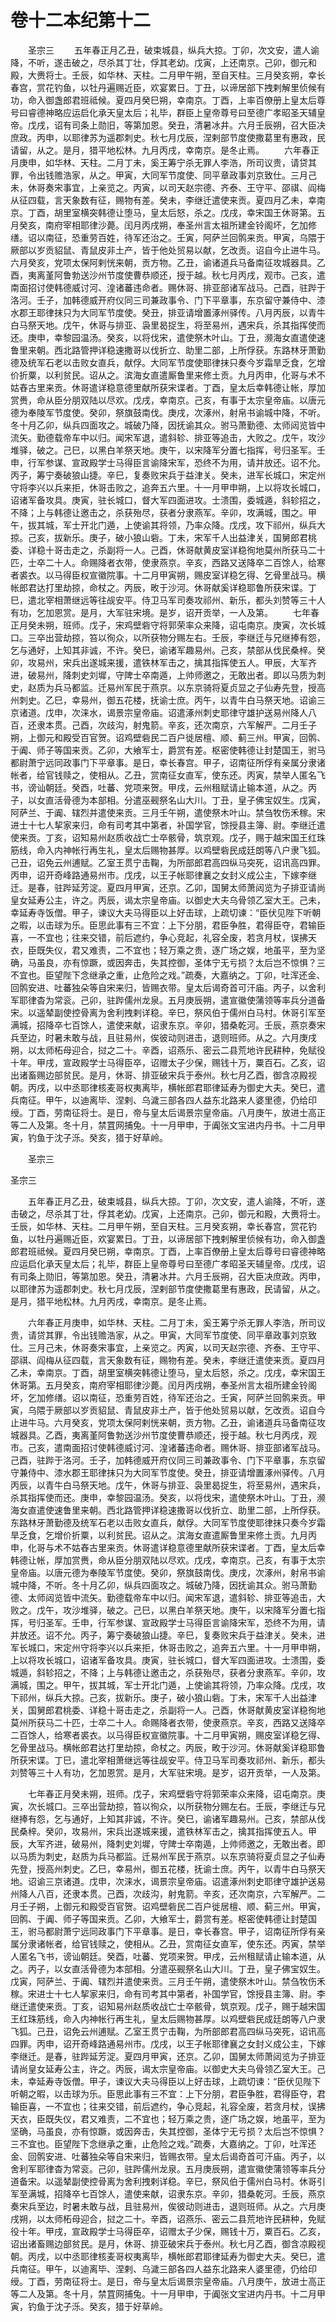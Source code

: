 # 卷十二本纪第十二

　　圣宗三 　　五年春正月乙丑，破束城县，纵兵大掠。丁卯，次文安，遣人谕降，不听，遂击破之，尽杀其丁壮，俘其老幼。戊寅，上还南京。己卯，御元和殿，大赉将士。壬辰，如华林、天柱。二月甲午朔，至自天柱。三月癸亥朔，幸长春宫，赏花钓鱼，以牡丹遍赐近臣，欢宴累日。丁丑，以谛居部下拽剌解里侦候有功，命入御盏郎君班祗候。夏四月癸巳朔，幸南京。丁酉，上率百僚册上皇太后尊号曰睿德神略应运启化承天皇太后；礼毕，群臣上皇帝尊号曰至德广孝昭圣天辅皇帝。戊戌，诏有司条上勋旧，等第加恩。癸丑，清暑冰井。六月壬辰朔，召大臣决庶政。丙申，以耶律苏为遥郡刺史。秋七月戊辰，涅剌部节度使撒葛里有惠政，民请留，从之。是月，猎平地松林。九月丙戌，幸南京。是冬止焉。 　　六年春正月庚申，如华林、天柱。二月丁未，奚王筹宁杀无罪人李浩，所司议贵，请贷其罪，令出钱赡浩家，从之。甲寅，大同军节度使、同平章政事刘京致仕。三月己未，休哥奏宋事宜，上亲览之。丙寅，以司天赵宗德、齐泰、王守平、邵祺、阎梅从征四载，言天象数有征，赐物有差。癸未，李继迁遣使来贡。夏四月乙未，幸南京。丁酉，胡里室横突韩德让堕马，皇太后怒，杀之。戊戌，幸宋国王休哥第。五月癸亥，南府宰相耶律沙薨。闰月丙戌朔，奉圣州言太祖所建金铃阁坏，乞加修缮。诏以南征，恐重劳百姓，待军还治之。壬寅，阿萨兰回鹘来贡。甲寅，乌隈于厥部以岁贡貂鼠、青鼠皮非土产，皆于他处贸易以献，乞改贡。诏自今止进牛马。六月癸亥，党项太保阿剌恍来朝，贡方物。乙丑，谕诸道兵马备南征攻城器具。乙酉，夷离堇阿鲁勃送沙州节度使曹恭顺还，授于越。秋七月丙戌，观市。己亥，遣南面招讨使韩德威讨河、湟诸蕃违命者。赐休哥、排亚部诸军战马。己酉，驻跸于洛河。壬子，加韩德威开府仪同三司兼政事令、门下平章事，东京留守兼侍中、漆水郡王耶律抹只为大同军节度使。癸丑，排亚请增置涿州驿传。八月丙辰，以青牛白马祭天地。戊午，休哥与排亚、袅里曷捉生，将至易州，遇宋兵，杀其指挥使而还。庚申，幸黎园温汤。癸亥，以将伐宋，遣使祭木叶山。丁丑，濒海女直遣使速鲁里来朝。西北路管押详稳速撒哥以伐折立、助里二部，上所俘获。东路林牙萧勤德及统军石老以击败女直兵，献俘。大同军节度使耶律抹只奏今岁霜旱乏食，乞增价折粟，以利贫民。诏从之。滨海女直遣厮鲁里来修土贡。九月丙申，化哥与术不姑舂古里来贡。休哥遣详稳意德里献所获宋谍者。丁酉，皇太后幸韩德让帐，厚加赏赉，命从臣分朋双陆以尽欢。戊戌，幸南京。己亥，有事于太宗皇帝庙。以唐元德为奉陵军节度使。癸卯，祭旗鼓南伐。庚戌，次涿州，射帛书谕城中降，不听。冬十月乙卯，纵兵四面攻之。城破乃降，因抚谕其众。驸马萧勤德、太师闼览皆中流矢。勤德载帝车中以归。闻宋军退，遣斜轸、排亚等追击，大败之。戊午，攻沙堆驿，破之。己巳，以黑白羊祭天地。庚午，以宋降军分置七指挥，号归圣军。壬申，行军参谋、宣政殿学士马得臣言谕降宋军，恐终不为用，请并放还。诏不允。丙子，筹宁奏破狼山捷。辛巳，复奏败宋兵于益津关。癸未，进军长城口，宋定州守将李兴以兵来拒，休哥击败之，追奔五六里。十一月甲申朔，上以将攻长城口，诏诸军备攻具。庚寅，驻长城口，督大军四面进攻。士溃围，委城遁，斜轸招之，不降；上与韩德让邀击之，杀获殆尽，获者分隶燕军。辛卯，攻满城，围之。甲午，拔其城，军士开北门遁，上使谕其将领，乃率众降。戊戌，攻下祁州，纵兵大掠。己亥，拔新乐。庚子，破小狼山砦。丁未，宋军千人出益津关，国舅郎君桃委、详稳十哥击走之，杀副将一人。己酉，休哥献黄皮室详稳徇地莫州所获马二十匹，士卒二十人。命赐降者衣带，使隶燕京。辛亥，西路又送降卒二百馀人，给寒者裘衣。以马得臣权宣徽院事。十二月甲寅朔，赐皮室详稳乞得、乞骨里战马。横帐郎君达打里劫掠，命杖之。丙辰，畋于沙河。休哥献奚详稳耶鲁所获宋谍。丁巳，遣北宰相萧继远等往觇安平。侍卫马军司奏攻祁州、新乐，都头刘赞等三十人有功，乞加恩赏。是月，大军驻宋境。是岁，诏开贡举，一人及第。 　　七年春正月癸未朔，班师。戊子，宋鸡壁砦守将郭荣率众来降，诏屯南京。庚寅，次长城口。三卒出营劫掠，笞以徇众，以所获物分赐左右。壬辰，李继迁与兄继捧有怨，乞与通好，上知其非诚，不许。癸巳，谕诸军趣易州。己亥，禁部从伐民桑梓。癸卯，攻易州，宋兵出遂城来援，遣铁林军击之，擒其指挥使五人。甲辰，大军齐进，破易州，降刺史刘墀，守陴士卒南遁，上帅师邀之，无敢出者。即以马质为刺史，赵质为兵马都监。迁易州军民于燕京。以东京骑将夏贞显之子仙寿先登，授高州刺史。乙巳，幸易州，御五花楼，抚谕士庶。丙午，以青牛白马祭天地。诏谕三京诸道。戊申，次涞水，谒景宗皇帝庙。诏遣涿州刺史耶律守雄护送易州降人八百，还隶本贯。己酉，次歧沟，射鬼箭。辛亥，还次南京，六军解严。二月壬子朔，上御元和殿受百官贺。诏鸡壁砦民二百户徙居檀、顺、蓟三州。甲寅，回鹘、于阗、师子等国来贡。乙卯，大飨军士，爵赏有差。枢密使韩德让封楚国王，驸马都尉萧宁远同政事门下平章事。是日，幸长春宫。甲子，诏南征所俘有亲属分隶诸帐者，给官钱赎之，使相从。乙丑，赏南征女直军，使东还。丙寅，禁举人匿名飞书，谤讪朝廷。癸酉，吐蕃、党项来贺。甲戌，云州租赋请止输本道，从之。丙子，以女直活骨德为本部相。分遣巫觋祭名山大川。丁丑，皇子佛宝奴生。戊寅，阿萨兰、于阗、辖烈并遣使来贡。三月壬午朔，遣使祭木叶山。禁刍牧伤禾稼。宋进士十七人挈家来归，命有司考其中第者，补国学官，馀授县主簿、尉。李继迁遣使来贡。丁亥，诏知易州赵质收战亡士卒骸骨，筑京观。戊子，赐于越宋国王红珠筋线，命入内神帐行再生礼，皇太后赐物甚厚。以鸡壁砦民成廷朗等八户隶飞狐。己丑，诏免云州逋赋。乙室王贯宁击鞠，为所部郎君高四纵马突死，诏讯高四罪。丙申，诏开奇峰路通易州市。戊戌，以王子帐耶律襄之女封义成公主，下嫁李继迁。是春，驻跸延芳淀。夏四月甲寅，还京。乙卯，国舅太师萧闼览为子排亚请尚皇女延寿公主，许之。丙辰，谒太宗皇帝庙。以御史大夫乌骨领乙室大王。己未，幸延寿寺饭僧。甲子，谏议大夫马得臣以上好击球，上疏切谏：“臣伏见陛下听朝之暇，以击球为乐。臣思此事有三不宜：上下分朋，君臣争胜，君得臣夺，君输臣喜，一不宜也；往来交错，前后遮约，争心竞起，礼容全废，若贪月杖，误拂天衣，臣既失仪，君又难责，二不宜也；轻万乘之贵，逐广场之娱，地虽平，至为坚确，马虽良，亦有惊蹶，或因奔击，失其控御，圣体宁无亏损？太后岂不惊惧？三不宜也。臣望陛下念继承之重，止危险之戏。”疏奏，大嘉纳之。丁卯，吐浑还金、回鹘安进、吐蕃独朵等自宋来归，皆赐衣带。皇太后谒奇首可汗庙。丙子，以舍利军耶律杳为常衮。己卯，驻跸儒州龙泉。五月庚辰朔，遣宣徽使蒲领等率兵分道备宋。以遥辇副使控骨离为舍利拽剌详稳。辛巳，祭风伯于儒州白马村。休哥引军至满城，招降卒七百馀人，遣使来献，诏隶东京。辛卯，猎桑乾河。壬辰，燕京奏宋兵至边，时暑未敢与战，且驻易州，俟彼动则进击，退则班师。从之。六月庚戌朔，以太师柘母迎合，挝之二十。辛酉，诏燕乐、密云二县荒地许民耕种，免赋役十年。甲戌，宣政殿学士马得臣卒，诏赠太子少保，赐钱十万，粟百石。乙亥，诏出诸畜赐边部贫民。是月，休哥、排亚破宋兵于泰州。秋七月乙酉，御含凉殿视朝。丙戌，以中丞耶律核麦哥权夷离毕，横帐郎君耶律延寿为御史大夫。癸巳，遣兵南征。甲午，以迪离毕、涅剌、乌濊三部各四人益东北路来人婆里德，仍给印绶。丁酉，劳南征将士。是日，帝与皇太后谒景宗皇帝庙。八月庚午，放进士高正等二人及第。冬十月，禁罝网捕兔。十一月甲申，于阗张文宝进内丹书。十二月甲寅，钓鱼于沈子泺。癸亥，猎于好草岭。

　　圣宗三

圣宗三

　　五年春正月乙丑，破束城县，纵兵大掠。丁卯，次文安，遣人谕降，不听，遂击破之，尽杀其丁壮，俘其老幼。戊寅，上还南京。己卯，御元和殿，大赉将士。壬辰，如华林、天柱。二月甲午朔，至自天柱。三月癸亥朔，幸长春宫，赏花钓鱼，以牡丹遍赐近臣，欢宴累日。丁丑，以谛居部下拽剌解里侦候有功，命入御盏郎君班祗候。夏四月癸巳朔，幸南京。丁酉，上率百僚册上皇太后尊号曰睿德神略应运启化承天皇太后；礼毕，群臣上皇帝尊号曰至德广孝昭圣天辅皇帝。戊戌，诏有司条上勋旧，等第加恩。癸丑，清暑冰井。六月壬辰朔，召大臣决庶政。丙申，以耶律苏为遥郡刺史。秋七月戊辰，涅剌部节度使撒葛里有惠政，民请留，从之。是月，猎平地松林。九月丙戌，幸南京。是冬止焉。

　　六年春正月庚申，如华林、天柱。二月丁未，奚王筹宁杀无罪人李浩，所司议贵，请贷其罪，令出钱赡浩家，从之。甲寅，大同军节度使、同平章政事刘京致仕。三月己未，休哥奏宋事宜，上亲览之。丙寅，以司天赵宗德、齐泰、王守平、邵祺、阎梅从征四载，言天象数有征，赐物有差。癸未，李继迁遣使来贡。夏四月乙未，幸南京。丁酉，胡里室横突韩德让堕马，皇太后怒，杀之。戊戌，幸宋国王休哥第。五月癸亥，南府宰相耶律沙薨。闰月丙戌朔，奉圣州言太祖所建金铃阁坏，乞加修缮。诏以南征，恐重劳百姓，待军还治之。壬寅，阿萨兰回鹘来贡。甲寅，乌隈于厥部以岁贡貂鼠、青鼠皮非土产，皆于他处贸易以献，乞改贡。诏自今止进牛马。六月癸亥，党项太保阿剌恍来朝，贡方物。乙丑，谕诸道兵马备南征攻城器具。乙酉，夷离堇阿鲁勃送沙州节度使曹恭顺还，授于越。秋七月丙戌，观市。己亥，遣南面招讨使韩德威讨河、湟诸蕃违命者。赐休哥、排亚部诸军战马。己酉，驻跸于洛河。壬子，加韩德威开府仪同三司兼政事令、门下平章事，东京留守兼侍中、漆水郡王耶律抹只为大同军节度使。癸丑，排亚请增置涿州驿传。八月丙辰，以青牛白马祭天地。戊午，休哥与排亚、袅里曷捉生，将至易州，遇宋兵，杀其指挥使而还。庚申，幸黎园温汤。癸亥，以将伐宋，遣使祭木叶山。丁丑，濒海女直遣使速鲁里来朝。西北路管押详稳速撒哥以伐折立、助里二部，上所俘获。东路林牙萧勤德及统军石老以击败女直兵，献俘。大同军节度使耶律抹只奏今岁霜旱乏食，乞增价折粟，以利贫民。诏从之。滨海女直遣厮鲁里来修土贡。九月丙申，化哥与术不姑舂古里来贡。休哥遣详稳意德里献所获宋谍者。丁酉，皇太后幸韩德让帐，厚加赏赉，命从臣分朋双陆以尽欢。戊戌，幸南京。己亥，有事于太宗皇帝庙。以唐元德为奉陵军节度使。癸卯，祭旗鼓南伐。庚戌，次涿州，射帛书谕城中降，不听。冬十月乙卯，纵兵四面攻之。城破乃降，因抚谕其众。驸马萧勤德、太师闼览皆中流矢。勤德载帝车中以归。闻宋军退，遣斜轸、排亚等追击，大败之。戊午，攻沙堆驿，破之。己巳，以黑白羊祭天地。庚午，以宋降军分置七指挥，号归圣军。壬申，行军参谋、宣政殿学士马得臣言谕降宋军，恐终不为用，请并放还。诏不允。丙子，筹宁奏破狼山捷。辛巳，复奏败宋兵于益津关。癸未，进军长城口，宋定州守将李兴以兵来拒，休哥击败之，追奔五六里。十一月甲申朔，上以将攻长城口，诏诸军备攻具。庚寅，驻长城口，督大军四面进攻。士溃围，委城遁，斜轸招之，不降；上与韩德让邀击之，杀获殆尽，获者分隶燕军。辛卯，攻满城，围之。甲午，拔其城，军士开北门遁，上使谕其将领，乃率众降。戊戌，攻下祁州，纵兵大掠。己亥，拔新乐。庚子，破小狼山砦。丁未，宋军千人出益津关，国舅郎君桃委、详稳十哥击走之，杀副将一人。己酉，休哥献黄皮室详稳徇地莫州所获马二十匹，士卒二十人。命赐降者衣带，使隶燕京。辛亥，西路又送降卒二百馀人，给寒者裘衣。以马得臣权宣徽院事。十二月甲寅朔，赐皮室详稳乞得、乞骨里战马。横帐郎君达打里劫掠，命杖之。丙辰，畋于沙河。休哥献奚详稳耶鲁所获宋谍。丁巳，遣北宰相萧继远等往觇安平。侍卫马军司奏攻祁州、新乐，都头刘赞等三十人有功，乞加恩赏。是月，大军驻宋境。是岁，诏开贡举，一人及第。

　　七年春正月癸未朔，班师。戊子，宋鸡壁砦守将郭荣率众来降，诏屯南京。庚寅，次长城口。三卒出营劫掠，笞以徇众，以所获物分赐左右。壬辰，李继迁与兄继捧有怨，乞与通好，上知其非诚，不许。癸巳，谕诸军趣易州。己亥，禁部从伐民桑梓。癸卯，攻易州，宋兵出遂城来援，遣铁林军击之，擒其指挥使五人。甲辰，大军齐进，破易州，降刺史刘墀，守陴士卒南遁，上帅师邀之，无敢出者。即以马质为刺史，赵质为兵马都监。迁易州军民于燕京。以东京骑将夏贞显之子仙寿先登，授高州刺史。乙巳，幸易州，御五花楼，抚谕士庶。丙午，以青牛白马祭天地。诏谕三京诸道。戊申，次涞水，谒景宗皇帝庙。诏遣涿州刺史耶律守雄护送易州降人八百，还隶本贯。己酉，次歧沟，射鬼箭。辛亥，还次南京，六军解严。二月壬子朔，上御元和殿受百官贺。诏鸡壁砦民二百户徙居檀、顺、蓟三州。甲寅，回鹘、于阗、师子等国来贡。乙卯，大飨军士，爵赏有差。枢密使韩德让封楚国王，驸马都尉萧宁远同政事门下平章事。是日，幸长春宫。甲子，诏南征所俘有亲属分隶诸帐者，给官钱赎之，使相从。乙丑，赏南征女直军，使东还。丙寅，禁举人匿名飞书，谤讪朝廷。癸酉，吐蕃、党项来贺。甲戌，云州租赋请止输本道，从之。丙子，以女直活骨德为本部相。分遣巫觋祭名山大川。丁丑，皇子佛宝奴生。戊寅，阿萨兰、于阗、辖烈并遣使来贡。三月壬午朔，遣使祭木叶山。禁刍牧伤禾稼。宋进士十七人挈家来归，命有司考其中第者，补国学官，馀授县主簿、尉。李继迁遣使来贡。丁亥，诏知易州赵质收战亡士卒骸骨，筑京观。戊子，赐于越宋国王红珠筋线，命入内神帐行再生礼，皇太后赐物甚厚。以鸡壁砦民成廷朗等八户隶飞狐。己丑，诏免云州逋赋。乙室王贯宁击鞠，为所部郎君高四纵马突死，诏讯高四罪。丙申，诏开奇峰路通易州市。戊戌，以王子帐耶律襄之女封义成公主，下嫁李继迁。是春，驻跸延芳淀。夏四月甲寅，还京。乙卯，国舅太师萧闼览为子排亚请尚皇女延寿公主，许之。丙辰，谒太宗皇帝庙。以御史大夫乌骨领乙室大王。己未，幸延寿寺饭僧。甲子，谏议大夫马得臣以上好击球，上疏切谏：“臣伏见陛下听朝之暇，以击球为乐。臣思此事有三不宜：上下分朋，君臣争胜，君得臣夺，君输臣喜，一不宜也；往来交错，前后遮约，争心竞起，礼容全废，若贪月杖，误拂天衣，臣既失仪，君又难责，二不宜也；轻万乘之贵，逐广场之娱，地虽平，至为坚确，马虽良，亦有惊蹶，或因奔击，失其控御，圣体宁无亏损？太后岂不惊惧？三不宜也。臣望陛下念继承之重，止危险之戏。”疏奏，大嘉纳之。丁卯，吐浑还金、回鹘安进、吐蕃独朵等自宋来归，皆赐衣带。皇太后谒奇首可汗庙。丙子，以舍利军耶律杳为常衮。己卯，驻跸儒州龙泉。五月庚辰朔，遣宣徽使蒲领等率兵分道备宋。以遥辇副使控骨离为舍利拽剌详稳。辛巳，祭风伯于儒州白马村。休哥引军至满城，招降卒七百馀人，遣使来献，诏隶东京。辛卯，猎桑乾河。壬辰，燕京奏宋兵至边，时暑未敢与战，且驻易州，俟彼动则进击，退则班师。从之。六月庚戌朔，以太师柘母迎合，挝之二十。辛酉，诏燕乐、密云二县荒地许民耕种，免赋役十年。甲戌，宣政殿学士马得臣卒，诏赠太子少保，赐钱十万，粟百石。乙亥，诏出诸畜赐边部贫民。是月，休哥、排亚破宋兵于泰州。秋七月乙酉，御含凉殿视朝。丙戌，以中丞耶律核麦哥权夷离毕，横帐郎君耶律延寿为御史大夫。癸巳，遣兵南征。甲午，以迪离毕、涅剌、乌濊三部各四人益东北路来人婆里德，仍给印绶。丁酉，劳南征将士。是日，帝与皇太后谒景宗皇帝庙。八月庚午，放进士高正等二人及第。冬十月，禁罝网捕兔。十一月甲申，于阗张文宝进内丹书。十二月甲寅，钓鱼于沈子泺。癸亥，猎于好草岭。